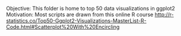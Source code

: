  Objective: This folder is home to top 50 data visualizations in ggplot2 
 Motivation: Most scripts are drawn from this online R course http://r-statistics.co/Top50-Ggplot2-Visualizations-MasterList-R-Code.html#Scatterplot%20With%20Encircling
 